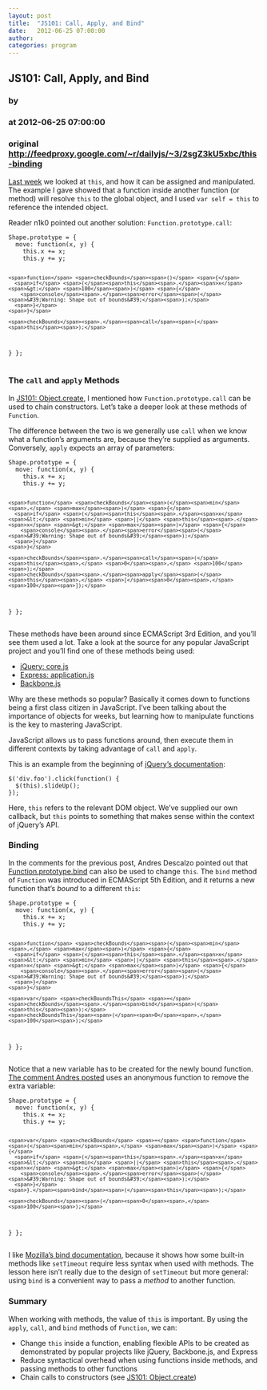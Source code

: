 ```yaml
---
layout: post
title:  "JS101: Call, Apply, and Bind"
date:   2012-06-25 07:00:00
author: 
categories: program
---
```


## JS101: Call, Apply, and Bind
### by 
### at 2012-06-25 07:00:00
### original <http://feedproxy.google.com/~r/dailyjs/~3/2sgZ3kU5xbc/this-binding>

<p><a href="http://dailyjs.com/2012/06/18/js101-this/">Last week</a> we looked at <code>this</code>, and how it can be assigned and manipulated. The example I gave showed that a function inside another function (or method) will resolve <code>this</code> to the global object, and I used <code>var self = this</code> to reference the intended object.</p>

<p>Reader n1k0 pointed out another solution: <code>Function.prototype.call</code>:</p>
<div><pre><code><span>Shape</span><span>.</span><span>prototype</span> <span>=</span> <span>{</span>
  <span>move</span><span>:</span> <span>function</span><span>(</span><span>x</span><span>,</span> <span>y</span><span>)</span> <span>{</span>
    <span>this</span><span>.</span><span>x</span> <span>+=</span> <span>x</span><span>;</span>
    <span>this</span><span>.</span><span>y</span> <span>+=</span> <span>y</span><span>;</span>

    <span>function</span> <span>checkBounds</span><span>()</span> <span>{</span>
      <span>if</span> <span>(</span><span>this</span><span>.</span><span>x</span> <span>&gt;</span> <span>100</span><span>)</span> <span>{</span>
        <span>console</span><span>.</span><span>error</span><span>(</span><span>&#39;Warning: Shape out of bounds&#39;</span><span>);</span>
      <span>}</span>
    <span>}</span>

    <span>checkBounds</span><span>.</span><span>call</span><span>(</span><span>this</span><span>);</span>
  <span>}</span>
<span>};</span>
</code></pre>
</div>
<h3>The <code>call</code> and <code>apply</code> Methods</h3>

<p>In <a href="http://dailyjs.com/2012/06/04/js101-object-create/">JS101: Object.create</a>, I mentioned how <code>Function.prototype.call</code> can be used to chain constructors. Let’s take a deeper look at these methods of <code>Function</code>.</p>

<p>The difference between the two is we generally use <code>call</code> when we know what a function’s arguments are, because they’re supplied as arguments. Conversely, <code>apply</code> expects an array of parameters:</p>
<div><pre><code><span>Shape</span><span>.</span><span>prototype</span> <span>=</span> <span>{</span>
  <span>move</span><span>:</span> <span>function</span><span>(</span><span>x</span><span>,</span> <span>y</span><span>)</span> <span>{</span>
    <span>this</span><span>.</span><span>x</span> <span>+=</span> <span>x</span><span>;</span>
    <span>this</span><span>.</span><span>y</span> <span>+=</span> <span>y</span><span>;</span>

    <span>function</span> <span>checkBounds</span><span>(</span><span>min</span><span>,</span> <span>max</span><span>)</span> <span>{</span>
      <span>if</span> <span>(</span><span>this</span><span>.</span><span>x</span> <span>&lt;</span> <span>min</span> <span>||</span> <span>this</span><span>.</span><span>x</span> <span>&gt;</span> <span>max</span><span>)</span> <span>{</span>
        <span>console</span><span>.</span><span>error</span><span>(</span><span>&#39;Warning: Shape out of bounds&#39;</span><span>);</span>
      <span>}</span>
    <span>}</span>

    <span>checkBounds</span><span>.</span><span>call</span><span>(</span><span>this</span><span>,</span> <span>0</span><span>,</span> <span>100</span><span>);</span>
    <span>checkBounds</span><span>.</span><span>apply</span><span>(</span><span>this</span><span>,</span> <span>[</span><span>0</span><span>,</span> <span>100</span><span>]);</span>
  <span>}</span>
<span>};</span>
</code></pre>
</div>
<p>These methods have been around since ECMAScript 3rd Edition, and you’ll see them used a lot. Take a look at the source for any popular JavaScript project and you’ll find one of these methods being used:</p>

<ul>
<li><a href="https://github.com/jquery/jquery/blob/master/src/core.js">jQuery: core.js</a></li>

<li><a href="https://github.com/visionmedia/express/blob/master/lib/application.js">Express: application.js</a></li>

<li><a href="https://github.com/documentcloud/backbone/blob/master/backbone.js">Backbone.js</a></li>
</ul>

<p>Why are these methods so popular? Basically it comes down to functions being a first class citizen in JavaScript. I’ve been talking about the importance of objects for weeks, but learning how to manipulate functions is the key to mastering JavaScript.</p>

<p>JavaScript allows us to pass functions around, then execute them in different contexts by taking advantage of <code>call</code> and <code>apply</code>.</p>

<p>This is an example from the beginning of <a href="http://api.jquery.com/jQuery/">jQuery’s documentation</a>:</p>
<div><pre><code><span>$</span><span>(</span><span>&#39;div.foo&#39;</span><span>).</span><span>click</span><span>(</span><span>function</span><span>()</span> <span>{</span>
  <span>$</span><span>(</span><span>this</span><span>).</span><span>slideUp</span><span>();</span>
<span>});</span>
</code></pre>
</div>
<p>Here, <code>this</code> refers to the relevant DOM object. We’ve supplied our own callback, but <code>this</code> points to something that makes sense within the context of jQuery’s API.</p>

<h3>Binding</h3>

<p>In the comments for the previous post, Andres Descalzo pointed out that <a href="https://developer.mozilla.org/en/JavaScript/Reference/Global_Objects/Function/bind">Function.prototype.bind</a> can also be used to change <code>this</code>. The <code>bind</code> method of <code>Function</code> was introduced in ECMAScript 5th Edition, and it returns a new function that’s <em>bound</em> to a different <code>this</code>:</p>
<div><pre><code><span>Shape</span><span>.</span><span>prototype</span> <span>=</span> <span>{</span>
  <span>move</span><span>:</span> <span>function</span><span>(</span><span>x</span><span>,</span> <span>y</span><span>)</span> <span>{</span>
    <span>this</span><span>.</span><span>x</span> <span>+=</span> <span>x</span><span>;</span>
    <span>this</span><span>.</span><span>y</span> <span>+=</span> <span>y</span><span>;</span>

    <span>function</span> <span>checkBounds</span><span>(</span><span>min</span><span>,</span> <span>max</span><span>)</span> <span>{</span>
      <span>if</span> <span>(</span><span>this</span><span>.</span><span>x</span> <span>&lt;</span> <span>min</span> <span>||</span> <span>this</span><span>.</span><span>x</span> <span>&gt;</span> <span>max</span><span>)</span> <span>{</span>
        <span>console</span><span>.</span><span>error</span><span>(</span><span>&#39;Warning: Shape out of bounds&#39;</span><span>);</span>
      <span>}</span>
    <span>}</span>

    <span>var</span> <span>checkBoundsThis</span> <span>=</span> <span>checkBounds</span><span>.</span><span>bind</span><span>(</span><span>this</span><span>);</span>
    <span>checkBoundsThis</span><span>(</span><span>0</span><span>,</span> <span>100</span><span>);</span>
  <span>}</span>
<span>};</span>
</code></pre>
</div>
<p>Notice that a new variable has to be created for the newly bound function. <a href="http://dailyjs.com/2012/06/18/js101-this/#comment-561090342">The comment Andres posted</a> uses an anonymous function to remove the extra variable:</p>
<div><pre><code><span>Shape</span><span>.</span><span>prototype</span> <span>=</span> <span>{</span>
  <span>move</span><span>:</span> <span>function</span><span>(</span><span>x</span><span>,</span> <span>y</span><span>)</span> <span>{</span>
    <span>this</span><span>.</span><span>x</span> <span>+=</span> <span>x</span><span>;</span>
    <span>this</span><span>.</span><span>y</span> <span>+=</span> <span>y</span><span>;</span>

    <span>var</span> <span>checkBounds</span> <span>=</span> <span>function</span><span>(</span><span>min</span><span>,</span> <span>max</span><span>)</span> <span>{</span>
      <span>if</span> <span>(</span><span>this</span><span>.</span><span>x</span> <span>&lt;</span> <span>min</span> <span>||</span> <span>this</span><span>.</span><span>x</span> <span>&gt;</span> <span>max</span><span>)</span> <span>{</span>
        <span>console</span><span>.</span><span>error</span><span>(</span><span>&#39;Warning: Shape out of bounds&#39;</span><span>);</span>
      <span>}</span>
    <span>}.</span><span>bind</span><span>(</span><span>this</span><span>);</span>

    <span>checkBounds</span><span>(</span><span>0</span><span>,</span> <span>100</span><span>);</span>
  <span>}</span>
<span>};</span>
</code></pre>
</div>
<p>I like <a href="https://developer.mozilla.org/en/JavaScript/Reference/Global_Objects/Function/bind">Mozilla’s bind documentation</a>, because it shows how some built-in methods like <code>setTimeout</code> require less syntax when used with methods. The lesson here isn’t really due to the design of <code>setTimeout</code> but more general: using <code>bind</code> is a convenient way to pass a <em>method</em> to another function.</p>

<h3>Summary</h3>

<p>When working with methods, the value of <code>this</code> is important. By using the <code>apply</code>, <code>call</code>, and <code>bind</code> methods of <code>Function</code>, we can:</p>

<ul>
<li>Change <code>this</code> inside a function, enabling flexible APIs to be created as demonstrated by popular projects like jQuery, Backbone.js, and Express</li>

<li>Reduce syntactical overhead when using functions inside methods, and passing methods to other functions</li>

<li>Chain calls to constructors (see <a href="http://dailyjs.com/2012/06/04/js101-object-create/">JS101: Object.create</a>)</li>
</ul><img src="http://feeds.feedburner.com/~r/dailyjs/~4/2sgZ3kU5xbc" height="1" width="1">